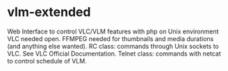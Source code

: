 # vlm-extended
Web Interface to control VLC/VLM features with php on Unix environment
VLC needed open.
FFMPEG needed for thumbnails and media durations (and anything else wanted).
RC class: commands through Unix sockets to VLC. See VLC Official Documentation.
Telnet class: commands with netcat to control schedule of VLM.
